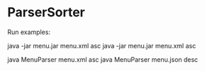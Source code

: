 # ParserSorter

Run examples:

java -jar menu.jar menu.xml asc
java -jar menu.jar menu.xml asc

java MenuParser menu.xml asc
java MenuParser menu.json desc
